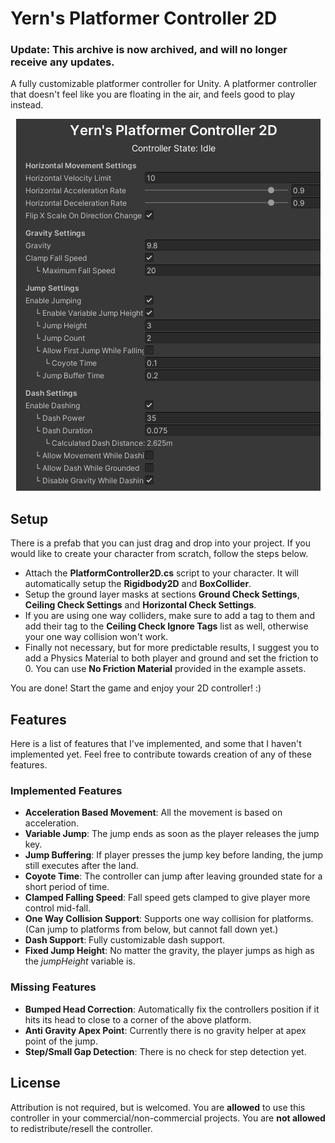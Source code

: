 # Yern's Platformer Controller 2D

### Update: This archive is now archived, and will no longer receive any updates.

A fully customizable platformer controller for Unity. A platformer controller that doesn't feel like you are floating in the air, and feels good to play instead.

<p align="center">
    <img src="https://github.com/yigiteren/platformer-controller-2d/blob/master/Example%20Assets/Sprites/Thumbnail.png?" alt="Thumbnail">
</p>


## Setup

There is a prefab that you can just drag and drop into your project. If you would like to create your character from scratch, follow the steps below.

- Attach the **PlatformController2D.cs** script to your character. It will automatically setup the **Rigidbody2D** and **BoxCollider**.
- Setup the ground layer masks at sections **Ground Check Settings**, **Ceiling Check Settings** and **Horizontal Check Settings**.
- If you are using one way colliders, make sure to add a tag to them and add their tag to the **Ceiling Check Ignore Tags** list as well, otherwise your one way collision won't work.
- Finally not necessary, but for more predictable results, I suggest you to add a Physics Material to both player and ground and set the friction to 0. You can use **No Friction Material** provided in the example assets.

You are done! Start the game and enjoy your 2D controller! :)

## Features

Here is a list of features that I've implemented, and some that I haven't implemented yet. Feel free to contribute towards creation of any of these features.

### Implemented Features

- **Acceleration Based Movement**: All the movement is based on acceleration.
- **Variable Jump**: The jump ends as soon as the player releases the jump key.
- **Jump Buffering**: If player presses the jump key before landing, the jump still executes after the land.
- **Coyote Time**: The controller can jump after leaving grounded state for a short period of time.
- **Clamped Falling Speed**: Fall speed gets clamped to give player more control mid-fall.
- **One Way Collision Support**: Supports one way collision for platforms. (Can jump to platforms from below, but cannot fall down yet.)
- **Dash Support**: Fully customizable dash support.
- **Fixed Jump Height**: No matter the gravity, the player jumps as high as the _jumpHeight_ variable is.

### Missing Features

- **Bumped Head Correction**: Automatically fix the controllers position if it hits its head to close to a corner of the above platform.
- **Anti Gravity Apex Point**: Currently there is no gravity helper at apex point of the jump.
- **Step/Small Gap Detection**: There is no check for step detection yet.

## License

Attribution is not required, but is welcomed. You are **allowed** to use this controller in your commercial/non-commercial projects. You are **not allowed** to redistribute/resell the controller.
